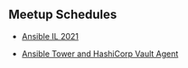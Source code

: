 ## Meetup Schedules

- [Ansible IL 2021](stuff)

- [Ansible Tower and HashiCorp Vault Agent](AnsibleTowerHashiVault.md)
